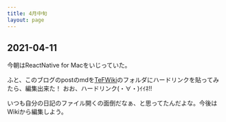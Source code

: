 ```yaml
---
title: 4月中旬
layout: page
---
```


## 2021-04-11

今朝はReactNative for Macをいじっていた。

ふと、このブログのpostのmdを[TeFWiki](https://karino2.github.io/2021/04/10/TeFWiki.html)のフォルダにハードリンクを貼ってみたら、編集出来た！
おお、ハードリンク(・∀・)ｲｲﾈ!!

いつも自分の日記のファイル開くの面倒だなぁ、と思ってたんだよな。今後はWikiから編集しよう。


